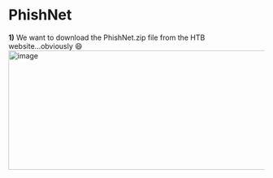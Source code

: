 # **PhishNet**

**1)** We want to download the PhishNet.zip file from the HTB website...obviously 😄
<img width="1235" height="235" alt="image" src="https://github.com/user-attachments/assets/796018ce-c6f3-44c5-9c0e-81234c5c6a53" />

